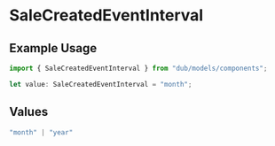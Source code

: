 # SaleCreatedEventInterval

## Example Usage

```typescript
import { SaleCreatedEventInterval } from "dub/models/components";

let value: SaleCreatedEventInterval = "month";
```

## Values

```typescript
"month" | "year"
```
